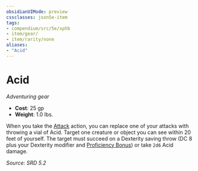 ```yaml
---
obsidianUIMode: preview
cssclasses: json5e-item
tags:
- compendium/src/5e/xphb
- item/gear/
- item/rarity/none
aliases: 
- "Acid"
---
```

# Acid
*Adventuring gear*  

- **Cost**: 25 gp
- **Weight**: 1.0 lbs.

When you take the [Attack](rules/actions.md#Attack) action, you can replace one of your attacks with throwing a vial of Acid. Target one creature or object you can see within 20 feet of yourself. The target must succeed on a Dexterity saving throw (DC 8 plus your Dexterity modifier and [Proficiency Bonus](rules/variant-rules/proficiency-xphb.md)) or take `2d6` Acid damage.

*Source: SRD 5.2*